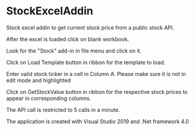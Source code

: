 # StockExcelAddin
Stock excel addin to get current stock price from a public stock API.

After the excel is loaded click on blank workbook.

Look for the "Stock" add-in in file menu and click on it.

Click on Load Template button in ribbon for the template to load.

Enter valid stock ticker in a cell in Column A. Please make sure it is not in edit mode and highlighted

Click on GetStockValue button in ribbon for the respective stock prices to appear in corresponding columns.

The API call is restricted to 5 calls in a minute.

The application is created with Visual Studio 2019 and .Net framework 4.0
